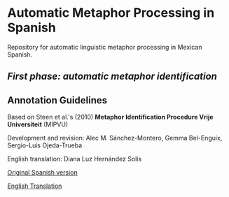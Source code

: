 # Automatic Metaphor Processing in Spanish
Repository for automatic linguistic metaphor processing in Mexican Spanish.

## _First phase: automatic metaphor identification_ 

## Annotation Guidelines
Based on Steen et al.'s (2010) **Metaphor Identification Procedure Vrije Universiteit** (MIPVU)

Development and revision: Alec M. Sánchez-Montero, Gemma Bel-Enguix, Sergio-Luis Ojeda-Trueba

English translation: Diana Luz Hernández Solís

[Original Spanish version](https://github.com/alecmontero/automaticmetaphorprocessingspanish/blob/e6a15222fe984fc7584dbae98aff894bf4cb9b4b/Anotacio%CC%81n%20de%20meta%CC%81foras%20lingu%CC%88i%CC%81sticas%20en%20tuits%20de%20divulgacio%CC%81n%20cienti%CC%81fica_espan%CC%83ol%20de%20Me%CC%81xico.pdf)

[English Translation](https://github.com/alecmontero/automaticmetaphorprocessingspanish/blob/main/Metaphor%20Annotation%20Guidelines_Popular%20Science%20Tweets%20Mexican%20Spanish_EN%20version.pdf)
